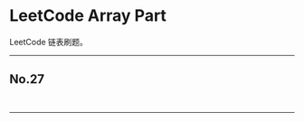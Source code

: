 # LeetCode Array Part

LeetCode 链表刷题。


---------------------------------------------------------------

## No.27
```
```



```cpp
```

---------------------------------------------------------------


